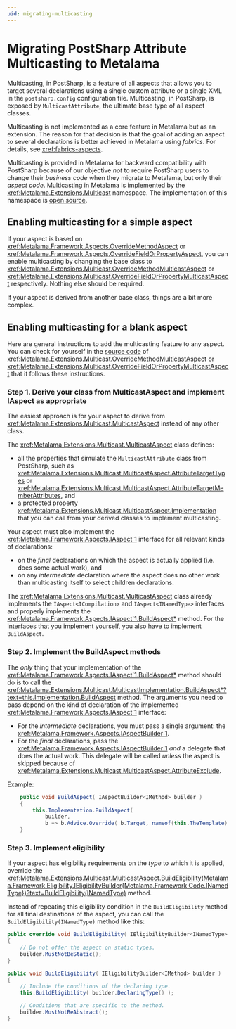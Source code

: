 ```yaml
---
uid: migrating-multicasting
---
```


# Migrating PostSharp Attribute Multicasting to Metalama


Multicasting, in PostSharp, is a feature of all aspects that allows you to target several declarations using a single custom attribute or a single XML in the `postsharp.config` configuration file. Multicasting, in PostSharp, is exposed by `MulticastAttribute`, the ultimate base type of all aspect classes.

Multicasting is not implemented as a core feature in Metalama but as an extension. The reason for that decision is that the goal of adding an aspect to several declarations is better achieved in Metalama using _fabrics_. For details, see <xref:fabrics-aspects>.

Multicasting is provided in Metalama for backward compatibility with PostSharp because of our objective _not_ to require PostSharp users to change their _business code_ when they migrate to Metalama, but only their _aspect code_. Multicasting in Metalama is implemented by the <xref:Metalama.Extensions.Multicast> namespace. The implementation of this namespace is [open source](https://github.com/postsharp/Metalama.Extensions/tree/master/src/Metalama.Extensions.Multicast).


## Enabling multicasting for a simple aspect

If your aspect is based on <xref:Metalama.Framework.Aspects.OverrideMethodAspect> or <xref:Metalama.Framework.Aspects.OverrideFieldOrPropertyAspect>, you can enable multicasting by changing the base class to <xref:Metalama.Extensions.Multicast.OverrideMethodMulticastAspect> or <xref:Metalama.Extensions.Multicast.OverrideFieldOrPropertyMulticastAspect> respectively. Nothing else should be required.

If your aspect is derived from another base class, things are a bit more complex.

## Enabling multicasting for a blank aspect

Here are general instructions to add the multicasting feature to any aspect. You can check for yourself in the [source code](https://github.com/postsharp/Metalama.Extensions/tree/master/src/Metalama.Extensions.Multicast) of <xref:Metalama.Extensions.Multicast.OverrideMethodMulticastAspect> or <xref:Metalama.Extensions.Multicast.OverrideFieldOrPropertyMulticastAspect> that it follows these instructions.

### Step 1. Derive your class from MulticastAspect and implement IAspect<T> as appropriate

The easiest approach is for your aspect to derive from <xref:Metalama.Extensions.Multicast.MulticastAspect> instead of any other class. 

The <xref:Metalama.Extensions.Multicast.MulticastAspect> class defines:

* all the properties that simulate the `MulticastAttribute` class from PostSharp, such as <xref:Metalama.Extensions.Multicast.MulticastAspect.AttributeTargetTypes> or <xref:Metalama.Extensions.Multicast.MulticastAspect.AttributeTargetMemberAttributes>, and
* a protected property <xref:Metalama.Extensions.Multicast.MulticastAspect.Implementation> that you can call from your derived classes to implement multicasting.

Your aspect must also implement the <xref:Metalama.Framework.Aspects.IAspect`1> interface for all relevant kinds of declarations:
* on the _final_ declarations on which the aspect is actually applied (i.e. does some actual work), and
* on any _intermediate_ declaration where the aspect does no other work than multicasting itself to select children declarations.

The <xref:Metalama.Extensions.Multicast.MulticastAspect> class already implements the `IAspect<ICompilation>` and  `IAspect<INamedType>` interfaces and properly implements the <xref:Metalama.Framework.Aspects.IAspect`1.BuildAspect*> method. For the interfaces that you implement yourself, you also have to implement `BuildAspect`.


### Step 2. Implement the BuildAspect methods

The _only_ thing that your implementation of the <xref:Metalama.Framework.Aspects.IAspect`1.BuildAspect*> method should do is to call the <xref:Metalama.Extensions.Multicast.MulticastImplementation.BuildAspect*?text=this.Implementation.BuildAspect> method. The arguments you need to pass depend on the kind of declaration of the implemented <xref:Metalama.Framework.Aspects.IAspect`1> interface:

* For the _intermediate_ declarations, you must pass a single argument: the <xref:Metalama.Framework.Aspects.IAspectBuilder`1>.
* For the _final_ declarations, pass the <xref:Metalama.Framework.Aspects.IAspectBuilder`1> _and_ a delegate that does the actual work. This delegate will be called _unless_ the aspect is skipped because of <xref:Metalama.Extensions.Multicast.MulticastAspect.AttributeExclude>.

Example:

```csharp
    public void BuildAspect( IAspectBuilder<IMethod> builder )
    {
        this.Implementation.BuildAspect(
            builder,
            b => b.Advice.Override( b.Target, nameof(this.TheTemplate) ) );
    }

```

### Step 3. Implement eligibility

If your aspect has eligibility requirements on the _type_ to which it is applied, override the <xref:Metalama.Extensions.Multicast.MulticastAspect.BuildEligibility(Metalama.Framework.Eligibility.IEligibilityBuilder{Metalama.Framework.Code.INamedType})?text=BuildEligibility(INamedType)> method.

Instead of repeating this eligibility condition in the `BuildEligibility` method for all final destinations of the aspect, you can call the `BuildEligibility(INamedType)` method like this:

```csharp
public override void BuildEligibility( IEligibilityBuilder<INamedType> builder )
{
    // Do not offer the aspect on static types.
    builder.MustNotBeStatic();
}

public void BuildEligibility( IEligibilityBuilder<IMethod> builder )
{
    // Include the conditions of the declaring type.
    this.BuildEligibility( builder.DeclaringType() );

    // Conditions that are specific to the method.
    builder.MustNotBeAbstract();
}
```





